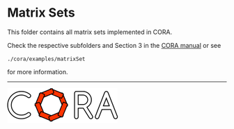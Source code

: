 # Matrix Sets

This folder contains all matrix sets implemented in CORA.

Check the respective subfolders and Section 3 in the <a target='_blank' href="https://cora.in.tum.de/manual">CORA manual</a> or see

    ./cora/examples/matrixSet

for more information.


<hr style="height: 1px;">

<img src="../app/images/coraLogo_readme.svg"/>